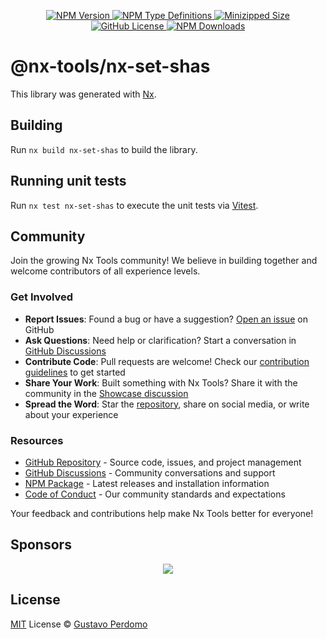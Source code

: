 <p align="center">
  <a href="https://www.npmjs.com/package/@nx-tools/nx-set-shas">
    <img alt="NPM Version" src="https://img.shields.io/npm/v/@nx-tools/nx-set-shas"/>
  </a>
  <a href="https://www.npmjs.com/package/@nx-tools/nx-set-shas">
    <img alt="NPM Type Definitions" src="https://img.shields.io/npm/types/@nx-tools/nx-set-shas"/>
  </a>
  <a href="https://bundlephobia.com/package/@nx-tools/nx-set-shas">
    <img alt="Minizipped Size" src="https://img.shields.io/bundlephobia/minzip/@nx-tools/nx-set-shas" />
  </a>
  <a href="https://github.com/gperdomor/nx-tools/blob/main/LICENSE">
    <img alt="GitHub License" src="https://img.shields.io/github/license/gperdomor/nx-tools"/>
  </a>
  <a href="https://www.npmjs.com/package/@nx-tools/nx-set-shas">
    <img alt="NPM Downloads" src="https://img.shields.io/npm/dm/@nx-tools/nx-set-shas"/>
  </a>
</p>

# @nx-tools/nx-set-shas

This library was generated with [Nx](https://nx.dev).

## Building

Run `nx build nx-set-shas` to build the library.

## Running unit tests

Run `nx test nx-set-shas` to execute the unit tests via [Vitest](https://vitest.dev/).

## Community

Join the growing Nx Tools community! We believe in building together and welcome contributors of all experience levels.

### Get Involved

- **Report Issues**: Found a bug or have a suggestion? [Open an issue](https://github.com/gperdomor/nx-tools/issues/new/choose) on GitHub
- **Ask Questions**: Need help or clarification? Start a conversation in [GitHub Discussions](https://github.com/gperdomor/nx-tools/discussions)
- **Contribute Code**: Pull requests are welcome! Check our [contribution guidelines](https://github.com/gperdomor/nx-tools/blob/main/CONTRIBUTING.md) to get started
- **Share Your Work**: Built something with Nx Tools? Share it with the community in the [Showcase discussion](https://github.com/gperdomor/nx-tools/discussions/categories/show-and-tell)
- **Spread the Word**: Star the [repository](https://github.com/gperdomor/nx-tools), share on social media, or write about your experience

### Resources

- [GitHub Repository](https://github.com/gperdomor/nx-tools) - Source code, issues, and project management
- [GitHub Discussions](https://github.com/gperdomor/nx-tools/discussions) - Community conversations and support
- [NPM Package](https://www.npmjs.com/package/@nx-tools/nx-set-shas) - Latest releases and installation information
  <!-- - [Documentation](https://nx-tools.vercel.app) - Comprehensive guides and API reference -->
- [Code of Conduct](https://github.com/gperdomor/nx-tools/blob/main/CODE_OF_CONDUCT.md) - Our community standards and expectations

Your feedback and contributions help make Nx Tools better for everyone!

## Sponsors

<p align="center">
  <a href="https://cdn.jsdelivr.net/gh/gperdomor/static/sponsors.svg">
    <img src='https://cdn.jsdelivr.net/gh/gperdomor/static/sponsors.svg'/>
  </a>
</p>

## License

[MIT](https://github.com/gperdomor/nx-tools/blob/main/LICENSE) License © [Gustavo Perdomo](https://github.com/gperdomor)
